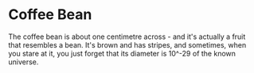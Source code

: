 # Coffee Bean

The coffee bean is about one centimetre across - and it's actually a fruit that
resembles a bean. It's brown and has stripes, and sometimes, when you stare at
it, you just forget that its diameter is 10^-29 of the known universe.

